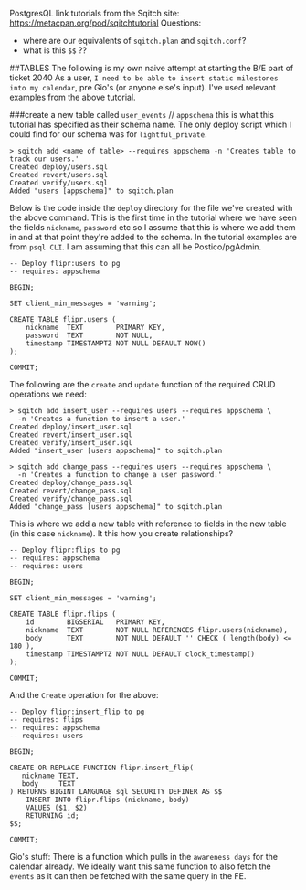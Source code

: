 PostgresQL link tutorials from the Sqitch site: https://metacpan.org/pod/sqitchtutorial
Questions:
- where are our equivalents of `sqitch.plan` and `sqitch.conf`?
- what is this `$$` ??

##TABLES
The following is my own naive attempt at starting the B/E part of ticket 2040 As a user, `I need to be able to insert static milestones into my calendar`, pre Gio's (or anyone else's input). I've used relevant examples from the above tutorial.

###create a new table called `user_events`
// `appschema` this is what this tutorial has specified as their schema name. The only deploy script which I could find for our schema was for `lightful_private`.
```
> sqitch add <name of table> --requires appschema -n 'Creates table to track our users.'
Created deploy/users.sql
Created revert/users.sql
Created verify/users.sql
Added "users [appschema]" to sqitch.plan
```

Below is the code inside the `deploy` directory for the file we've created with the above command. This is the first time in the tutorial where we have seen the fields `nickname`, `password` etc so I assume that this is where we add them in and at that point they're added to the schema. In the tutorial examples are from `psql CLI`. I am assuming that this can all be Postico/pgAdmin.
```
-- Deploy flipr:users to pg
-- requires: appschema

BEGIN;

SET client_min_messages = 'warning';

CREATE TABLE flipr.users (
    nickname  TEXT        PRIMARY KEY,
    password  TEXT        NOT NULL,
    timestamp TIMESTAMPTZ NOT NULL DEFAULT NOW()
);

COMMIT;
```

The following are the `create` and `update` function of the required CRUD operations we need:
```
> sqitch add insert_user --requires users --requires appschema \
  -n 'Creates a function to insert a user.'
Created deploy/insert_user.sql
Created revert/insert_user.sql
Created verify/insert_user.sql
Added "insert_user [users appschema]" to sqitch.plan

> sqitch add change_pass --requires users --requires appschema \
  -n 'Creates a function to change a user password.'
Created deploy/change_pass.sql
Created revert/change_pass.sql
Created verify/change_pass.sql
Added "change_pass [users appschema]" to sqitch.plan
```


This is where we add a new table with reference to fields in the new table (in this case `nickname`). It this how you create relationships?
```
-- Deploy flipr:flips to pg
-- requires: appschema
-- requires: users

BEGIN;

SET client_min_messages = 'warning';

CREATE TABLE flipr.flips (
    id        BIGSERIAL   PRIMARY KEY,
    nickname  TEXT        NOT NULL REFERENCES flipr.users(nickname),
    body      TEXT        NOT NULL DEFAULT '' CHECK ( length(body) <= 180 ),
    timestamp TIMESTAMPTZ NOT NULL DEFAULT clock_timestamp()
);

COMMIT;
```

And the `Create` operation for the above:
```
-- Deploy flipr:insert_flip to pg
-- requires: flips
-- requires: appschema
-- requires: users

BEGIN;

CREATE OR REPLACE FUNCTION flipr.insert_flip(
   nickname TEXT,
   body     TEXT
) RETURNS BIGINT LANGUAGE sql SECURITY DEFINER AS $$
    INSERT INTO flipr.flips (nickname, body)
    VALUES ($1, $2)
    RETURNING id;
$$;

COMMIT;
```




Gio's stuff:
There is a function which pulls in the `awareness days` for the calendar already. We ideally want this same function to also fetch the `events` as it can then be fetched with the same query in the FE.
